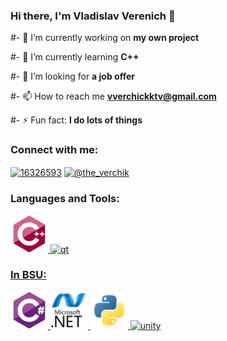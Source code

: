 ### Hi there, I'm Vladislav Verenich 👋

#- 🔭 I’m currently working on **my own project**

#- 🌱 I’m currently learning **C++**

#- 🤔 I’m looking for **a job offer**

#- 📫 How to reach me **vverchickktv@gmail.com**

#- ⚡ Fun fact: **I do lots of things**

<h3 align="left">Connect with me:</h3>
<p align="left">
<a href="https://stackoverflow.com/users/16326593" target="blank"><img align="center" src="https://raw.githubusercontent.com/rahuldkjain/github-profile-readme-generator/master/src/images/icons/Social/stack-overflow.svg" alt="16326593" height="45" width="60" /></a>
<a href="https://instagram.com/the_verchik" target="blank"><img align="center" src="https://raw.githubusercontent.com/rahuldkjain/github-profile-readme-generator/master/src/images/icons/Social/instagram.svg" alt="@the_verchik" height="45" width="60" /></a>
</p>

<h3 align="left">Languages and Tools:</h3>
<p align="left"> <a href="https://www.w3schools.com/cpp/" target="_blank"> <img src="https://raw.githubusercontent.com/devicons/devicon/master/icons/cplusplus/cplusplus-original.svg" alt="cplusplus" width="60" height="60"/><a href="https://www.qt.io/" target="_blank"> <img src="https://avatars.githubusercontent.com/u/159455?s=280&v=4" alt="qt" width="60" height="60"/></p>


<h3 align="left">In BSU:</h3>
<p align="left"> <a href="https://www.w3schools.com/cs/" target="_blank"> <img src="https://raw.githubusercontent.com/devicons/devicon/master/icons/csharp/csharp-original.svg" alt="csharp" width="60" height="60"/> </a> <a href="https://dotnet.microsoft.com/" target="_blank"> <img src="https://raw.githubusercontent.com/devicons/devicon/master/icons/dot-net/dot-net-original-wordmark.svg" alt="dotnet" width="60" height="60"/> </a> <a href="https://www.python.org" target="_blank"> <img src="https://raw.githubusercontent.com/devicons/devicon/master/icons/python/python-original.svg" alt="python" width="60" height="60"/> </a> <a href="https://unity.com/" target="_blank"> <img src="https://www.vectorlogo.zone/logos/unity3d/unity3d-icon.svg" alt="unity" width="60" height="60"/> </a> </p>
